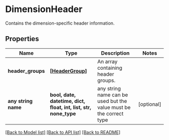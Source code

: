 # DimensionHeader

Contains the dimension-specific header information.

## Properties
Name | Type | Description | Notes
------------ | ------------- | ------------- | -------------
**header_groups** | [**[HeaderGroup]**](HeaderGroup.md) | An array containing header groups. | 
**any string name** | **bool, date, datetime, dict, float, int, list, str, none_type** | any string name can be used but the value must be the correct type | [optional]

[[Back to Model list]](../README.md#documentation-for-models) [[Back to API list]](../README.md#documentation-for-api-endpoints) [[Back to README]](../README.md)


